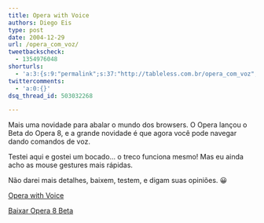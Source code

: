 ```yaml
---
title: Opera with Voice
authors: Diego Eis
type: post
date: 2004-12-29
url: /opera_com_voz/
tweetbackscheck:
  - 1354976048
shorturls:
  - 'a:3:{s:9:"permalink";s:37:"http://tableless.com.br/opera_com_voz";s:7:"tinyurl";s:26:"http://tinyurl.com/3p72gbd";s:4:"isgd";s:19:"http://is.gd/S9JAxO";}'
twittercomments:
  - 'a:0:{}'
dsq_thread_id: 503032268

---
```

Mais uma novidade para abalar o mundo dos browsers. O Opera lançou o Beta do Opera 8, e a grande novidade é que agora você pode navegar dando comandos de voz.
              

              
Testei aqui e gostei um bocado&#8230; o treco funciona mesmo! Mas eu ainda acho as mouse gestures mais rápidas.
              
Não darei mais detalhes, baixem, testem, e digam suas opiniões. 😀
              
[Opera with Voice][1]
              
[Baixar Opera 8 Beta][2]

 [1]: http://www.opera.com/voice/
 [2]: http://www.opera.com/download/get.pl?id=26297